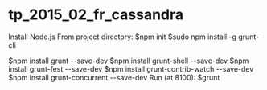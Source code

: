 # tp_2015_02_fr_cassandra
Install Node.js
From project directory:
$npm init
$sudo npm install -g grunt-cli

$npm install grunt --save-dev
$npm install grunt-shell --save-dev
$npm install grunt-fest --save-dev
$npm install grunt-contrib-watch --save-dev
$npm install grunt-concurrent --save-dev
Run (at 8100):
$grunt
